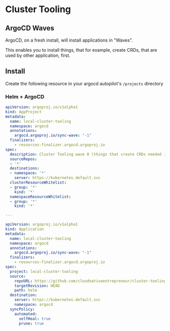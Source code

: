 # Cluster Tooling

## ArgoCD Waves

ArgoCD, on a fresh install, will install applications in "Waves".

This enables you to install things, that for example, create CRDs, that are used by other application, first.

## Install

Create the following resource in your argocd autopilot's `/projects` directory

### Helm + ArgoCD

```yaml
apiVersion: argoproj.io/v1alpha1
kind: AppProject
metadata:
  name: local-cluster-tooling
  namespace: argocd
  annotations:
    argocd.argoproj.io/sync-wave: "-1"
  finalizers:
    - resources-finalizer.argocd.argoproj.io
spec:
  description: Cluster Tooling wave 0 (things that create CRDs needed it later waves)
  sourceRepos:
  - '*'
  destinations:
  - namespace: '*'
    server: https://kubernetes.default.svc
  clusterResourceWhitelist:
  - group: '*'
    kind: '*'
  namespaceResourceWhitelist:
  - group: '*'
    kind: '*'

---

apiVersion: argoproj.io/v1alpha1
kind: Application
metadata:
  name: local-cluster-tooling
  namespace: argocd
  annotations:
    argocd.argoproj.io/sync-wave: "-1"
  finalizers:
    - resources-finalizer.argocd.argoproj.io
spec:
  project: local-cluster-tooling
  source:
    repoURL: https://github.com/cloudnativeentrepreneur/cluster-tooling.git
    targetRevision: HEAD
    path: helm
  destination:
    server: https://kubernetes.default.svc
    namespace: argocd
  syncPolicy:
    automated:
      selfHeal: true
      prune: true
```
